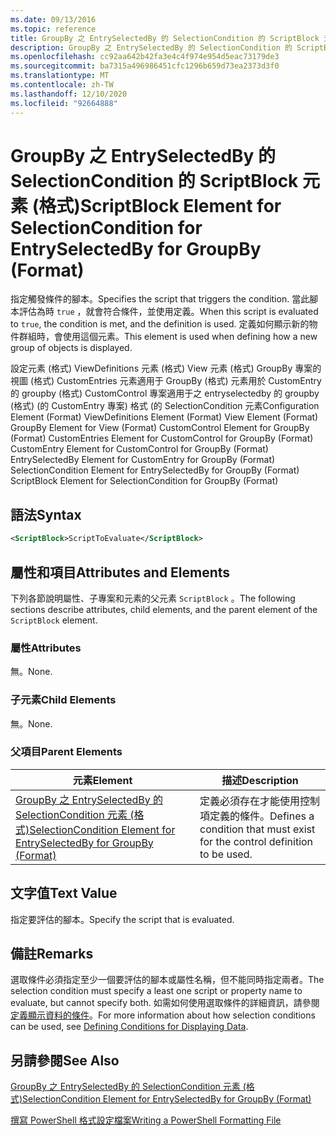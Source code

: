 ```yaml
---
ms.date: 09/13/2016
ms.topic: reference
title: GroupBy 之 EntrySelectedBy 的 SelectionCondition 的 ScriptBlock 元素 (格式)
description: GroupBy 之 EntrySelectedBy 的 SelectionCondition 的 ScriptBlock 元素 (格式)
ms.openlocfilehash: cc92aa642b42fa3e4c4f974e954d5eac73179de3
ms.sourcegitcommit: ba7315a496986451cfc1296b659d73ea2373d3f0
ms.translationtype: MT
ms.contentlocale: zh-TW
ms.lasthandoff: 12/10/2020
ms.locfileid: "92664888"
---
```

# <a name="scriptblock-element-for-selectioncondition-for-entryselectedby-for-groupby-format"></a><span data-ttu-id="a6299-103">GroupBy 之 EntrySelectedBy 的 SelectionCondition 的 ScriptBlock 元素 (格式)</span><span class="sxs-lookup"><span data-stu-id="a6299-103">ScriptBlock Element for SelectionCondition for EntrySelectedBy for GroupBy (Format)</span></span>

<span data-ttu-id="a6299-104">指定觸發條件的腳本。</span><span class="sxs-lookup"><span data-stu-id="a6299-104">Specifies the script that triggers the condition.</span></span> <span data-ttu-id="a6299-105">當此腳本評估為時 `true` ，就會符合條件，並使用定義。</span><span class="sxs-lookup"><span data-stu-id="a6299-105">When this script is evaluated to `true`, the condition is met, and the definition is used.</span></span> <span data-ttu-id="a6299-106">定義如何顯示新的物件群組時，會使用這個元素。</span><span class="sxs-lookup"><span data-stu-id="a6299-106">This element is used when defining how a new group of objects is displayed.</span></span>

<span data-ttu-id="a6299-107">設定元素 (格式) ViewDefinitions 元素 (格式) View 元素 (格式) GroupBy 專案的視圖 (格式) CustomEntries 元素適用于 GroupBy (格式) 元素用於 CustomEntry 的 groupby (格式) CustomControl 專案適用于之 entryselectedby 的 groupby (格式)  (的 CustomEntry 專案) 格式 (的 SelectionCondition 元素</span><span class="sxs-lookup"><span data-stu-id="a6299-107">Configuration Element (Format) ViewDefinitions Element (Format) View Element (Format) GroupBy Element for View (Format) CustomControl Element for GroupBy (Format) CustomEntries Element for CustomControl for GroupBy (Format) CustomEntry Element for CustomControl for GroupBy (Format) EntrySelectedBy Element for CustomEntry for GroupBy (Format) SelectionCondition Element for EntrySelectedBy for GroupBy (Format) ScriptBlock Element for SelectionCondition for GroupBy (Format)</span></span>

## <a name="syntax"></a><span data-ttu-id="a6299-108">語法</span><span class="sxs-lookup"><span data-stu-id="a6299-108">Syntax</span></span>

```xml
<ScriptBlock>ScriptToEvaluate</ScriptBlock>
```

## <a name="attributes-and-elements"></a><span data-ttu-id="a6299-109">屬性和項目</span><span class="sxs-lookup"><span data-stu-id="a6299-109">Attributes and Elements</span></span>

<span data-ttu-id="a6299-110">下列各節說明屬性、子專案和元素的父元素 `ScriptBlock` 。</span><span class="sxs-lookup"><span data-stu-id="a6299-110">The following sections describe attributes, child elements, and the parent element of the `ScriptBlock` element.</span></span>

### <a name="attributes"></a><span data-ttu-id="a6299-111">屬性</span><span class="sxs-lookup"><span data-stu-id="a6299-111">Attributes</span></span>

<span data-ttu-id="a6299-112">無。</span><span class="sxs-lookup"><span data-stu-id="a6299-112">None.</span></span>

### <a name="child-elements"></a><span data-ttu-id="a6299-113">子元素</span><span class="sxs-lookup"><span data-stu-id="a6299-113">Child Elements</span></span>

<span data-ttu-id="a6299-114">無。</span><span class="sxs-lookup"><span data-stu-id="a6299-114">None.</span></span>

### <a name="parent-elements"></a><span data-ttu-id="a6299-115">父項目</span><span class="sxs-lookup"><span data-stu-id="a6299-115">Parent Elements</span></span>

|<span data-ttu-id="a6299-116">元素</span><span class="sxs-lookup"><span data-stu-id="a6299-116">Element</span></span>|<span data-ttu-id="a6299-117">描述</span><span class="sxs-lookup"><span data-stu-id="a6299-117">Description</span></span>|
|-------------|-----------------|
|[<span data-ttu-id="a6299-118">GroupBy 之 EntrySelectedBy 的 SelectionCondition 元素 (格式)</span><span class="sxs-lookup"><span data-stu-id="a6299-118">SelectionCondition Element for EntrySelectedBy for GroupBy (Format)</span></span>](./selectioncondition-element-for-entryselectedby-for-groupby-format.md)|<span data-ttu-id="a6299-119">定義必須存在才能使用控制項定義的條件。</span><span class="sxs-lookup"><span data-stu-id="a6299-119">Defines a condition that must exist for the control definition to be used.</span></span>|

## <a name="text-value"></a><span data-ttu-id="a6299-120">文字值</span><span class="sxs-lookup"><span data-stu-id="a6299-120">Text Value</span></span>

<span data-ttu-id="a6299-121">指定要評估的腳本。</span><span class="sxs-lookup"><span data-stu-id="a6299-121">Specify the script that is evaluated.</span></span>

## <a name="remarks"></a><span data-ttu-id="a6299-122">備註</span><span class="sxs-lookup"><span data-stu-id="a6299-122">Remarks</span></span>

<span data-ttu-id="a6299-123">選取條件必須指定至少一個要評估的腳本或屬性名稱，但不能同時指定兩者。</span><span class="sxs-lookup"><span data-stu-id="a6299-123">The selection condition must specify a least one script or property name to evaluate, but cannot specify both.</span></span> <span data-ttu-id="a6299-124">如需如何使用選取條件的詳細資訊，請參閱 [定義顯示資料的條件](./defining-conditions-for-displaying-data.md)。</span><span class="sxs-lookup"><span data-stu-id="a6299-124">For more information about how selection conditions can be used, see [Defining Conditions for Displaying Data](./defining-conditions-for-displaying-data.md).</span></span>

## <a name="see-also"></a><span data-ttu-id="a6299-125">另請參閱</span><span class="sxs-lookup"><span data-stu-id="a6299-125">See Also</span></span>

[<span data-ttu-id="a6299-126">GroupBy 之 EntrySelectedBy 的 SelectionCondition 元素 (格式)</span><span class="sxs-lookup"><span data-stu-id="a6299-126">SelectionCondition Element for EntrySelectedBy for GroupBy (Format)</span></span>](./selectioncondition-element-for-entryselectedby-for-groupby-format.md)

[<span data-ttu-id="a6299-127">撰寫 PowerShell 格式設定檔案</span><span class="sxs-lookup"><span data-stu-id="a6299-127">Writing a PowerShell Formatting File</span></span>](./writing-a-powershell-formatting-file.md)
